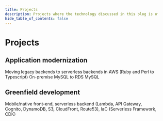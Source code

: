 ```yaml
---
title: Projects
description: Projects where the technology discussed in this blog is often used
hide_table_of_contents: false
---
```


# Projects

## Application modernization

Moving legacy backends to serverless backends in AWS (Ruby and Perl to Typescript)
On-premise MySQL to RDS MySQL

## Greenfield development

Mobile/native front-end, serverless backend (Lambda, API Gateway, Cognito, DynamoDB, S3, CloudFront, Route53), IaC (Serverless Framework, CDK)
